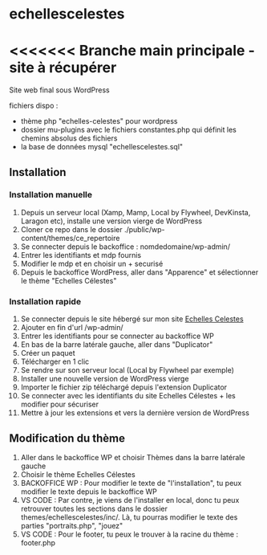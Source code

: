 # echellescelestes

<<<<<<<
Branche main principale - site à récupérer
=======
Site web final sous WordPress

fichiers dispo :
- thème php "echelles-celestes" pour wordpress
- dossier mu-plugins avec le fichiers constantes.php qui définit les chemins absolus des fichiers
- la base de données mysql "echellescelestes.sql"



## Installation

### Installation manuelle
1. Depuis un serveur local (Xamp, Mamp, Local by Flywheel, DevKinsta, Laragon etc), installe une version vierge de WordPress
2. Cloner ce repo dans le dossier ./public/wp-content/themes/ce_repertoire
3. Se connecter depuis le backoffice : nomdedomaine/wp-admin/
4. Entrer les identifiants et mdp fournis
5. Modifier le mdp et en choisir un + securisé
6. Depuis le backoffice WordPress, aller dans "Apparence" et sélectionner le thème "Echelles Célestes"


### Installation rapide
1. Se connecter depuis le site hébergé sur mon site [Echelles Celestes](https://echelles-celestes.vriessa.com)
2. Ajouter en fin d'url /wp-admin/
3. Entrer les identifiants pour se connecter au backoffice WP
4. En bas de la barre latérale gauche, aller dans "Duplicator"
5. Créer un paquet
6. Télécharger en 1 clic
7. Se rendre sur son serveur local (Local by Flywheel par exemple)
8. Installer une nouvelle version de WordPress vierge
9. Importer le fichier zip téléchargé depuis l'extension Duplicator
10. Se connecter avec les identifiants du site Echelles Célestes + les modifier pour sécuriser
11. Mettre à jour les extensions et vers la dernière version de WordPress


## Modification du thème
1. Aller dans le backoffice WP et choisir Thèmes dans la barre latérale gauche
2. Choisir le thème Echelles Célestes
3. BACKOFFICE WP : Pour modifier le texte de "l'installation", tu peux modifier le texte depuis le backoffice WP
4. VS CODE : Par contre, je viens de l'installer en local, donc tu peux retrouver toutes les sections dans le dossier themes/echellescelestes/inc/. Là, tu pourras modifier le texte des parties "portraits.php", "jouez"
5. VS CODE : Pour le footer, tu peux le trouver à la racine du thème : footer.php 

